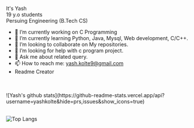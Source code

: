 <!-- Ctrl + Shift +V for running md fie in VS Code-->
It's Yash <br>
19 y.o students <br>
Persuing Engineering (B.Tech CS)



- 🔭 I’m currently working on C Programming
- 🌱 I’m currently learning Python, Java, Mysql, Web development, C/C++.
- 👯 I’m looking to collaborate on My repositories.
- 🤔 I’m looking for help with c program project.
- 💬 Ask me about related query.
- 📫 How to reach me: yash.kolte9@gmail.com
- Readme Creator
<br>
<br><!--
<p align="left"><img src="https://devicons.github.io/devicon/devicon.git/icons/bootstrap/bootstrap-plain.svg" alt="bootstrap" width="30" height="30"/>&nbsp&nbsp&nbsp&nbsp&nbsp
<img src="https://devicons.github.io/devicon/devicon.git/icons/c/c-original.svg" alt="c" width="30" height="30"/>&nbsp&nbsp&nbsp&nbsp&nbsp
<img src="https://devicons.github.io/devicon/devicon.git/icons/css3/css3-original-wordmark.svg" alt="css3" width="30" height="30"/>&nbsp&nbsp&nbsp&nbsp&nbsp
<img src="https://devicons.github.io/devicon/devicon.git/icons/html5/html5-original-wordmark.svg" alt="html5" width="30" height="30"/>&nbsp&nbsp&nbsp&nbsp&nbsp
<img src="https://devicons.github.io/devicon/devicon.git/icons/javascript/javascript-original.svg" alt="javascript" width="25" height="25"/>&nbsp&nbsp&nbsp&nbsp&nbsp
<img src="https://devicons.github.io/devicon/devicon.git/icons/django/django-original.svg" alt="django" width="30" height="30"/>&nbsp&nbsp&nbsp&nbsp&nbsp
<img src="https://devicons.github.io/devicon/devicon.git/icons/java/java-original-wordmark.svg" alt="java" width="30" height="30"/>&nbsp&nbsp&nbsp&nbsp&nbsp
<img src="https://devicons.github.io/devicon/devicon.git/icons/mysql/mysql-original-wordmark.svg" alt="mysql" width="30" height="30"/>&nbsp&nbsp&nbsp&nbsp&nbsp
<img src="https://devicons.github.io/devicon/devicon.git/icons/nodejs/nodejs-original-wordmark.svg" alt="nodejs" width="35" height="35"/>&nbsp&nbsp&nbsp&nbsp&nbsp
<img src="https://devicons.github.io/devicon/devicon.git/icons/php/php-original.svg" alt="php" width="30" height="30"/>&nbsp&nbsp&nbsp&nbsp&nbsp
<img src="https://devicons.github.io/devicon/devicon.git/icons/python/python-original.svg" alt="python" width="30" height="30"/></p><br><br>
-->
![Yash's github stats](https://github-readme-stats.vercel.app/api?username=yashkolte&hide=prs,issues&show_icons=true)<br><br>

![Top Langs](https://github-readme-stats.vercel.app/api/top-langs/?username=yashkolte&hide=typescript,glsl)
